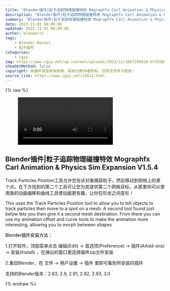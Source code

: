 ```yaml
---
title: "Blender插件|粒子追踪物理碰撞特效 Mographfx Carl Animation & Physics Sim Expansion V1.5.4"
description: "Blender插件|粒子追踪物理碰撞特效 Mographfx Carl Animation & Physics Sim Expansion V1.5.4"
summary: "Blender插件|粒子追踪物理碰撞特效 Mographfx Carl Animation & Physics Sim Expansion V1.5.4"
date: 2022-11-01 00:00:00
updated: 2022-11-01 00:00:00
author: blenderit
tags: 
    - Blender Market
    - 粒子插件
categories:
    - cgzy
img: https://www.cgzy.net/wp-content/uploads/2022/11/1667296424-bf2b585aaeb7a04.jpg
showGetMethod: false
copyright: 本插件资源来自网络，版权归原作者所有，仅供交流学习使用！
source_link: https://www.cgzy.net/23811.html
---
```


{% raw %}
<figure class="wp-block-video aligncenter"><video controls src="https://cloud.video.taobao.com/play/u/717183932/p/1/e/6/t/1/384229825592.mp4"></video></figure><div class="wp-block-pandastudio-title"><div class="title_style_01"><h2 id="h2-0">Blender插件|粒子追踪物理碰撞特效 Mographfx Carl Animation &amp; Physics Sim Expansion V1.5.4</h2></div></div><p class="is-style-text-indent-2em">Track Particles Position工具允许您告诉对象跟踪粒子，然后移动到网格上的某个点。在下方找到的第二个工具可让您为其提供第二个网格目标。从那里你可以使用我的动画偏移和曲线工具使动画更有趣，让你在形状之间变形！</p><p>This uses the Track Particles Position tool to allow you to tell objects to track particles then move to a spot on a mesh. A second tool found just below lets you then give it a second mesh destination. From there you can use my animation offset and curve tools to make the animation more interesting, allowing you to morph between shapes</p><p><mark style="background-color:rgba(0, 0, 0, 0)" class="has-inline-color has-vivid-red-color">Blender插件安装方法：</mark></p><p>1.打开软件，顶部菜单点击 编辑(Edit) → 首选项(Preference) → 插件(AAdd-ons) → 安装(Install) ，在弹出的窗口里选择插件zip文件安装</p><p>2.重启Blender，在 文件 → 用户设置 → 插件 里即可看到所安装的插件</p><div class="wp-block-pandastudio-tips"><div class="tip success "><p>支持的Blender版本：2.83, 2.9, 2.91, 2.92, 2.93, 3.0</p>
</div></div><p></p>
<div style="display: none">cgzy</div>
{% endraw %}